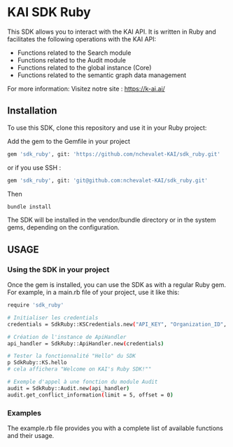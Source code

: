 # KAI SDK Ruby

This SDK allows you to interact with the KAI API. It is written in Ruby and facilitates the following operations with the KAI API:
- Functions related to the Search module
- Functions related to the Audit module
- Functions related to the global instance (Core)
- Functions related to the semantic graph data management

For more information:
Visitez notre site : https://k-ai.ai/

## Installation
To use this SDK, clone this repository and use it in your Ruby project:

Add the gem to the Gemfile in your project

```bash
gem 'sdk_ruby', git: 'https://github.com/nchevalet-KAI/sdk_ruby.git'
```

or if you use SSH :
```bash
gem 'sdk_ruby', git: 'git@github.com:nchevalet-KAI/sdk_ruby.git'
```

Then
```bash
bundle install
```

The SDK will be installed in the vendor/bundle directory or in the system gems, depending on the configuration.

## USAGE
### Using the SDK in your project
Once the gem is installed, you can use the SDK as with a regular Ruby gem. For example, in a main.rb file of your project, use it like this:

```bash
require 'sdk_ruby'

# Initialiser les credentials
credentials = SdkRuby::KSCredentials.new("API_KEY", "Organization_ID", "Instance_ID")

# Création de l'instance de ApiHandler
api_handler = SdkRuby::ApiHandler.new(credentials)

# Tester la fonctionnalité "Hello" du SDK
p SdkRuby::KS.hello
# cela affichera "Welcome on KAI's Ruby SDK!""

# Exemple d'appel à une fonction du module Audit
audit = SdkRuby::Audit.new(api_handler)
audit.get_conflict_information(limit = 5, offset = 0)

```

### Examples
The example.rb file provides you with a complete list of available functions and their usage.